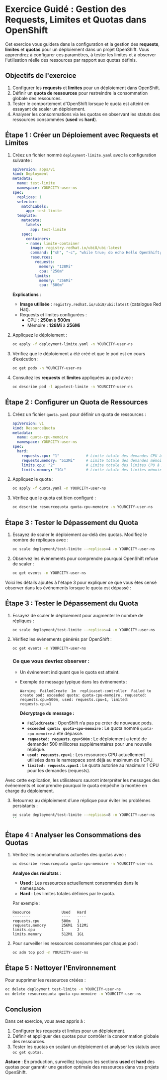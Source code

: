 # **Exercice Guidé : Gestion des Requests, Limites et Quotas dans OpenShift**

Cet exercice vous guidera dans la configuration et la gestion des **requests**, **limites** et **quotas** pour un déploiement dans un projet OpenShift. Vous apprendrez à configurer ces paramètres, à tester les limites et à observer l'utilisation réelle des ressources par rapport aux quotas définis.


## **Objectifs de l'exercice**

1. Configurer les **requests** et **limites** pour un déploiement dans OpenShift.  
2. Définir un **quota de ressources** pour restreindre la consommation globale des ressources.  
3. Tester le comportement d'OpenShift lorsque le quota est atteint en essayant de scaler un déploiement.  
4. Analyser les consommations via les quotas en observant les statuts des ressources consommées (**used** vs **hard**).  


## **Étape 1 : Créer un Déploiement avec Requests et Limites**

1. Créez un fichier nommé `deployment-limite.yaml` avec la configuration suivante :  

   ```yaml
   apiVersion: apps/v1
   kind: Deployment
   metadata:
     name: test-limite
     namespace: YOURCITY-user-ns
   spec:
     replicas: 1
     selector:
       matchLabels:
         app: test-limite
     template:
       metadata:
         labels:
           app: test-limite
       spec:
         containers:
         - name: limite-container
           image: registry.redhat.io/ubi8/ubi:latest
           command: ["sh", "-c", "while true; do echo Hello OpenShift; sleep 5; done"]
           resources:
             requests:
               memory: "128Mi"
               cpu: "250m"
             limits:
               memory: "256Mi"
               cpu: "500m"
   ```

   **Explications** :  
   - **Image utilisée** : `registry.redhat.io/ubi8/ubi:latest` (catalogue Red Hat).  
   - Requests et limites configurées :  
     - CPU : **250m** à **500m**  
     - Mémoire : **128Mi** à **256Mi**

2. Appliquez le déploiement :  

   ```bash
   oc apply -f deployment-limite.yaml -n YOURCITY-user-ns
   ```

3. Vérifiez que le déploiement a été créé et que le pod est en cours d’exécution :  

   ```bash
   oc get pods -n YOURCITY-user-ns
   ```

4. Consultez les **requests** et **limites** appliquées au pod avec :  

   ```bash
   oc describe pod -l app=test-limite -n YOURCITY-user-ns
   ```


## **Étape 2 : Configurer un Quota de Ressources**

1. Créez un fichier `quota.yaml` pour définir un quota de ressources :  

   ```yaml
   apiVersion: v1
   kind: ResourceQuota
   metadata:
     name: quota-cpu-memoire
     namespace: YOURCITY-user-ns
   spec:
     hard:
       requests.cpu: "1"            # Limite totale des demandes CPU à 1 CPU
       requests.memory: "512Mi"     # Limite totale des demandes mémoire à 512 Mi
       limits.cpu: "2"              # Limite totale des limites CPU à 2 CPU
       limits.memory: "1Gi"         # Limite totale des limites mémoire à 1 Gi
   ```

2. Appliquez le quota :  

   ```bash
   oc apply -f quota.yaml -n YOURCITY-user-ns
   ```

3. Vérifiez que le quota est bien configuré :  

   ```bash
   oc describe resourcequota quota-cpu-memoire -n YOURCITY-user-ns
   ```


## **Étape 3 : Tester le Dépassement du Quota**

1. Essayez de scaler le déploiement au-delà des quotas. Modifiez le nombre de répliques avec :  

   ```bash
   oc scale deployment/test-limite --replicas=4 -n YOURCITY-user-ns
   ```

2. Observez les événements pour comprendre pourquoi OpenShift refuse de scaler :  

   ```bash
   oc get events -n YOURCITY-user-ns
   ```

Voici les détails ajoutés à l'étape 3 pour expliquer ce que vous êtes censé observer dans les événements lorsque le quota est dépassé :  


## **Étape 3 : Tester le Dépassement du Quota**

1. Essayez de scaler le déploiement pour augmenter le nombre de répliques :  

   ```bash
   oc scale deployment/test-limite --replicas=4 -n YOURCITY-user-ns
   ```

2. Vérifiez les événements générés par OpenShift :  

   ```bash
   oc get events -n YOURCITY-user-ns
   ```

   ### **Ce que vous devriez observer :**
   - Un événement indiquant que le quota est atteint.  
   - Exemple de message typique dans les événements :  

     ```
     Warning  FailedCreate  1m  replicaset-controller  Failed to create pod: exceeded quota: quota-cpu-memoire, requested: requests.cpu=500m, used: requests.cpu=1, limited: requests.cpu=1
     ```

     **Décryptage du message :**  
     - **`FailedCreate`** : OpenShift n’a pas pu créer de nouveaux pods.  
     - **`exceeded quota: quota-cpu-memoire`** : Le quota nommé `quota-cpu-memoire` a été dépassé.  
     - **`requested: requests.cpu=500m`** : Le déploiement a tenté de demander 500 millicores supplémentaires pour une nouvelle réplique.  
     - **`used: requests.cpu=1`** : Les ressources CPU actuellement utilisées dans le namespace sont déjà au maximum de 1 CPU.  
     - **`limited: requests.cpu=1`** : Le quota autorise au maximum 1 CPU pour les demandes (requests).  
     

Avec cette explication, les utilisateurs sauront interpréter les messages des événements et comprendre pourquoi le quota empêche la montée en charge du déploiement.

3. Retournez au déploiement d’une réplique pour éviter les problèmes persistants :  

   ```bash
   oc scale deployment/test-limite --replicas=8 -n YOURCITY-user-ns
   ``


## **Étape 4 : Analyser les Consommations des Quotas**

1. Vérifiez les consommations actuelles des quotas avec :  

   ```bash
   oc describe resourcequota quota-cpu-memoire -n YOURCITY-user-ns
   ```

   **Analyse des résultats** :  
   - **Used** : Les ressources actuellement consommées dans le namespace.  
   - **Hard** : Les limites totales définies par le quota.  

   Par exemple :  

   ```
   Resource              Used   Hard
   --------              ----   ----
   requests.cpu          500m   1
   requests.memory       256Mi  512Mi
   limits.cpu            1      2
   limits.memory         512Mi  1Gi
   ```

2. Pour surveiller les ressources consommées par chaque pod :  

   ```bash
   oc adm top pod -n YOURCITY-user-ns
   ```

## **Étape 5 : Nettoyer l'Environnement**

Pour supprimer les ressources créées :  

```bash
oc delete deployment test-limite -n YOURCITY-user-ns
oc delete resourcequota quota-cpu-memoire -n YOURCITY-user-ns
```


## **Conclusion**

Dans cet exercice, vous avez appris à :  
1. Configurer les requests et limites pour un déploiement.  
2. Définir et appliquer des quotas pour contrôler la consommation globale des ressources.  
3. Tester les quotas en scalant un déploiement et analyser les statuts avec `oc get quotas`.  

**Astuce** : En production, surveillez toujours les sections **used** et **hard** des quotas pour garantir une gestion optimale des ressources dans vos projets OpenShift.